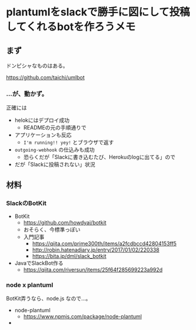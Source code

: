 # plantumlをslackで勝手に図にして投稿してくれるbotを作ろうメモ

## まず

ドンピシャなものはある。

https://github.com/taichi/umlbot

### …が、動かず。

正確には

- helokにはデプロイ成功
  - READMEの元の手順通りで
- アプリケーションも反応
  - `I'm running!! yey!` とブラウザで返す
- `outgoing-webhook` の仕込みも成功
  - 恐らくだが「Slackに書き込むたび、Herokuのlogに出てる」ので
- だが「Slackに投稿されない」状況

## 材料

### SlackのBotKit

- BotKit
  - https://github.com/howdyai/botkit
  - おそらく、今標準っぽい
  - 入門記事
    - https://qiita.com/prime300th/items/a2fcdbccd42804153ff5
    - http://robin.hatenadiary.jp/entry/2017/01/02/220338
    - https://bita.jp/dml/slack_botkit
- JavaでSlackBot作る
  - https://qiita.com/riversun/items/25f64f285699223a992d

### node x plantuml

BotKit弄うなら、node.js なので…。

- node-plantuml
  - https://www.npmjs.com/package/node-plantuml
-
